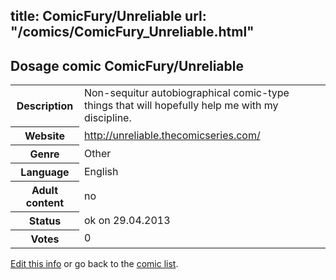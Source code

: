 title: ComicFury/Unreliable
url: "/comics/ComicFury_Unreliable.html"
---
Dosage comic ComicFury/Unreliable
-----------------------------------------

<p id="msg"></p>
<script type="text/javascript">
if (window.location.search === '?edit_info_mail=sent_ok') {
  var elem = document.getElementById("msg");
  elem.innerHTML = 'Edited information sucessfully sent.';
  elem.className = 'ok';
}
</script>
<table class="comicinfo">
<tr>
<th>Description</th><td>Non-sequitur autobiographical comic-type things that will hopefully help me with my discipline.</td>
</tr>
<tr>
<th>Website</th><td><a href="http://unreliable.thecomicseries.com/">http://unreliable.thecomicseries.com/</a></td>
</tr>
<tr>
<th>Genre</th><td>Other</td>
</tr>
<tr>
<th>Language</th><td>English</td>
</tr>
<tr>
<th>Adult content</th><td>no</td>
</tr>
<tr>
<th>Status</th><td>ok on 29.04.2013</td>
</tr>
<tr>
<th>Votes</th><td>0</td>
</tr>
</table>

[Edit this info](ComicFury_Unreliable_edit.html) or go back to the [comic list](../comic-index.html).
